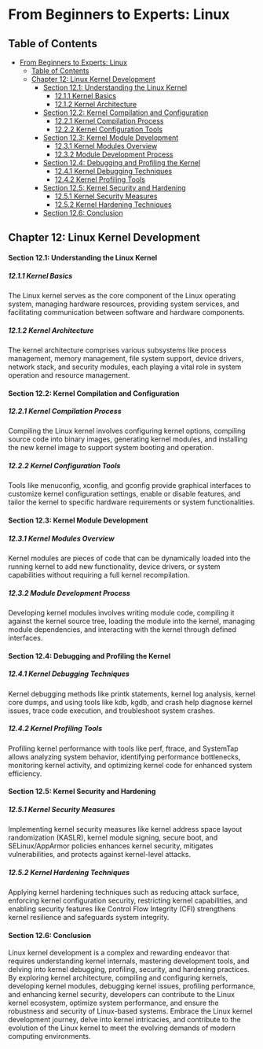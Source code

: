 # From Beginners to Experts: Linux

## Table of Contents

- [From Beginners to Experts: Linux](#from-beginners-to-experts-linux)
  - [Table of Contents](#table-of-content)
  - [Chapter 12: Linux Kernel Development](#chapter-12-linux-kernel-development)
      - [Section 12.1: Understanding the Linux Kernel](#section-121-understanding-the-linux-kernel)
        - [12.1.1 Kernel Basics](#1211-kernel-basics)
        - [12.1.2 Kernel Architecture](#1212-kernel-architecture)
      - [Section 12.2: Kernel Compilation and Configuration](#section-122-kernel-compilation-and-configuration)
        - [12.2.1 Kernel Compilation Process](#1221-kernel-compilation-process)
        - [12.2.2 Kernel Configuration Tools](#1222-kernel-configuration-tools)
      - [Section 12.3: Kernel Module Development](#section-123-kernel-module-development)
        - [12.3.1 Kernel Modules Overview](#1231-kernel-modules-overview)
        - [12.3.2 Module Development Process](#1232-module-development-process)
      - [Section 12.4: Debugging and Profiling the Kernel](#section-124-debugging-and-profiling-the-kernel)
        - [12.4.1 Kernel Debugging Techniques](#1241-kernel-debugging-techniques)
        - [12.4.2 Kernel Profiling Tools](#1242-kernel-profiling-tools)
      - [Section 12.5: Kernel Security and Hardening](#section-125-kernel-security-and-hardening)
        - [12.5.1 Kernel Security Measures](#1251-kernel-security-measures)
        - [12.5.2 Kernel Hardening Techniques](#1252-kernel-hardening-techniques)
      - [Section 12.6: Conclusion](#section-126-conclusion)

## Chapter 12: Linux Kernel Development

#### Section 12.1: Understanding the Linux Kernel

##### 12.1.1 Kernel Basics

The Linux kernel serves as the core component of the Linux operating system, managing hardware resources, providing system services, and facilitating communication between software and hardware components.

##### 12.1.2 Kernel Architecture

The kernel architecture comprises various subsystems like process management, memory management, file system support, device drivers, network stack, and security modules, each playing a vital role in system operation and resource management.

#### Section 12.2: Kernel Compilation and Configuration

##### 12.2.1 Kernel Compilation Process

Compiling the Linux kernel involves configuring kernel options, compiling source code into binary images, generating kernel modules, and installing the new kernel image to support system booting and operation.

##### 12.2.2 Kernel Configuration Tools

Tools like menuconfig, xconfig, and gconfig provide graphical interfaces to customize kernel configuration settings, enable or disable features, and tailor the kernel to specific hardware requirements or system functionalities.

#### Section 12.3: Kernel Module Development

##### 12.3.1 Kernel Modules Overview

Kernel modules are pieces of code that can be dynamically loaded into the running kernel to add new functionality, device drivers, or system capabilities without requiring a full kernel recompilation.

##### 12.3.2 Module Development Process

Developing kernel modules involves writing module code, compiling it against the kernel source tree, loading the module into the kernel, managing module dependencies, and interacting with the kernel through defined interfaces.

#### Section 12.4: Debugging and Profiling the Kernel

##### 12.4.1 Kernel Debugging Techniques

Kernel debugging methods like printk statements, kernel log analysis, kernel core dumps, and using tools like kdb, kgdb, and crash help diagnose kernel issues, trace code execution, and troubleshoot system crashes.

##### 12.4.2 Kernel Profiling Tools

Profiling kernel performance with tools like perf, ftrace, and SystemTap allows analyzing system behavior, identifying performance bottlenecks, monitoring kernel activity, and optimizing kernel code for enhanced system efficiency.

#### Section 12.5: Kernel Security and Hardening

##### 12.5.1 Kernel Security Measures

Implementing kernel security measures like kernel address space layout randomization (KASLR), kernel module signing, secure boot, and SELinux/AppArmor policies enhances kernel security, mitigates vulnerabilities, and protects against kernel-level attacks.

##### 12.5.2 Kernel Hardening Techniques

Applying kernel hardening techniques such as reducing attack surface, enforcing kernel configuration security, restricting kernel capabilities, and enabling security features like Control Flow Integrity (CFI) strengthens kernel resilience and safeguards system integrity.

#### Section 12.6: Conclusion

Linux kernel development is a complex and rewarding endeavor that requires understanding kernel internals, mastering development tools, and delving into kernel debugging, profiling, security, and hardening practices. By exploring kernel architecture, compiling and configuring kernels, developing kernel modules, debugging kernel issues, profiling performance, and enhancing kernel security, developers can contribute to the Linux kernel ecosystem, optimize system performance, and ensure the robustness and security of Linux-based systems. Embrace the Linux kernel development journey, delve into kernel intricacies, and contribute to the evolution of the Linux kernel to meet the evolving demands of modern computing environments.
